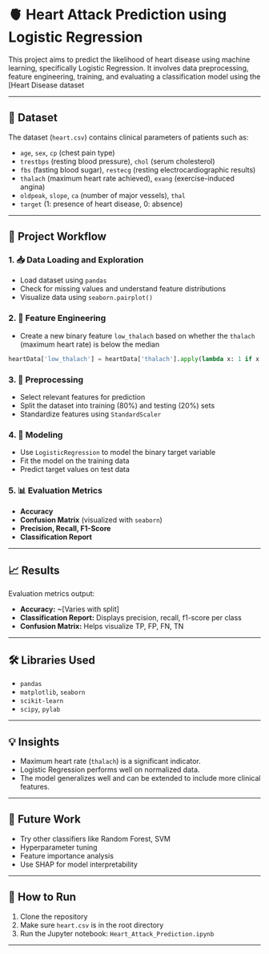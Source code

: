 
# 🫀 Heart Attack Prediction using Logistic Regression

This project aims to predict the likelihood of heart disease using machine learning, specifically Logistic Regression. It involves data preprocessing, feature engineering, training, and evaluating a classification model using the [Heart Disease dataset

---

## 📁 Dataset

The dataset (`heart.csv`) contains clinical parameters of patients such as:

- `age`, `sex`, `cp` (chest pain type)
- `trestbps` (resting blood pressure), `chol` (serum cholesterol)
- `fbs` (fasting blood sugar), `restecg` (resting electrocardiographic results)
- `thalach` (maximum heart rate achieved), `exang` (exercise-induced angina)
- `oldpeak`, `slope`, `ca` (number of major vessels), `thal`
- `target` (1: presence of heart disease, 0: absence)

---

## 🧪 Project Workflow

### 1. 📥 Data Loading and Exploration
- Load dataset using `pandas`
- Check for missing values and understand feature distributions
- Visualize data using `seaborn.pairplot()`

### 2. 🧠 Feature Engineering
- Create a new binary feature `low_thalach` based on whether the `thalach` (maximum heart rate) is below the median

```python
heartData['low_thalach'] = heartData['thalach'].apply(lambda x: 1 if x < median_thalach else 0)
```

### 3. 🧹 Preprocessing
- Select relevant features for prediction
- Split the dataset into training (80%) and testing (20%) sets
- Standardize features using `StandardScaler`

### 4. 🤖 Modeling
- Use `LogisticRegression` to model the binary target variable
- Fit the model on the training data
- Predict target values on test data

### 5. 📊 Evaluation Metrics
- **Accuracy**
- **Confusion Matrix** (visualized with `seaborn`)
- **Precision, Recall, F1-Score**
- **Classification Report**

---

## 📈 Results

Evaluation metrics output:

- **Accuracy:** ~[Varies with split]
- **Classification Report:** Displays precision, recall, f1-score per class
- **Confusion Matrix:** Helps visualize TP, FP, FN, TN

---

## 🛠️ Libraries Used

- `pandas`
- `matplotlib`, `seaborn`
- `scikit-learn`
- `scipy`, `pylab`

---

## 💡 Insights

- Maximum heart rate (`thalach`) is a significant indicator.
- Logistic Regression performs well on normalized data.
- The model generalizes well and can be extended to include more clinical features.

---

## 🚀 Future Work

- Try other classifiers like Random Forest, SVM
- Hyperparameter tuning
- Feature importance analysis
- Use SHAP for model interpretability

---

## 📎 How to Run

1. Clone the repository
2. Make sure `heart.csv` is in the root directory
3. Run the Jupyter notebook: `Heart_Attack_Prediction.ipynb`

---

